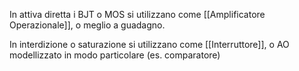In attiva diretta i BJT o MOS si utilizzano come [[Amplificatore Operazionale]], o meglio a guadagno.

In interdizione o saturazione si utilizzano come [[Interruttore]], o AO modellizzato in modo particolare (es. comparatore)